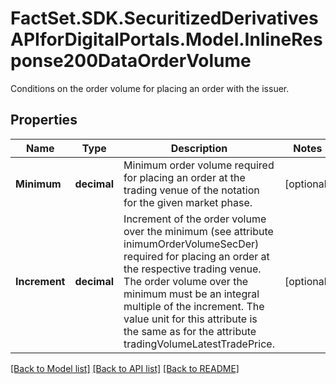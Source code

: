 # FactSet.SDK.SecuritizedDerivativesAPIforDigitalPortals.Model.InlineResponse200DataOrderVolume
Conditions on the order volume for placing an order with the issuer.

## Properties

Name | Type | Description | Notes
------------ | ------------- | ------------- | -------------
**Minimum** | **decimal** | Minimum order volume required for placing an order at the trading venue of the notation for the given market phase. | [optional] 
**Increment** | **decimal** | Increment of the order volume over the minimum (see attribute inimumOrderVolumeSecDer) required for placing an order at the respective trading venue. The order volume over the minimum must be an integral multiple of the increment. The value unit for this attribute is the same as for the attribute tradingVolumeLatestTradePrice. | [optional] 

[[Back to Model list]](../README.md#documentation-for-models) [[Back to API list]](../README.md#documentation-for-api-endpoints) [[Back to README]](../README.md)

